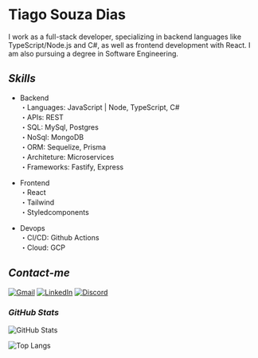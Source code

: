 # **Tiago Souza Dias**

I work as a full-stack developer, specializing in backend languages like TypeScript/Node.js and C#, as well as frontend development with React. I am also pursuing a degree in Software Engineering.

## *Skills*


- Backend \
・Languages: JavaScript | Node, TypeScript, C# \
・APIs: REST \
・SQL: MySql, Postgres \
・NoSql: MongoDB \
・ORM: Sequelize, Prisma \
・Architeture: Microservices \
・Frameworks: Fastify, Express

- Frontend \
・React \
・Tailwind \
・Styledcomponents 

- Devops \
・CI/CD: Github Actions \
・Cloud: GCP


## *Contact-me*

[![Gmail](https://img.shields.io/badge/Gmail-000?style=for-the-badge&logo=Gmail)](mailto:tiago0214@gmail.com)
[![LinkedIn](https://img.shields.io/badge/LinkedIn-000?style=for-the-badge&logo=LinkedIn)](https://linkedin.com/in/tiago-souza-ba234b11a)
[![Discord](https://img.shields.io/badge/Discord-000?style=for-the-badge&logo=discord)](https://discordapp.com/users/327618059642732544)

### *GitHub Stats*
![GitHub Stats](https://github-readme-stats.vercel.app/api?username=tiago0214&theme=transparent&bg_color=000&border_color=30A3DC&show_icons=true&icon_color=30A3DC&title_color=E94D5F&text_color=FFF&hide_title=true&hide=stars)

![Top Langs](https://github-readme-stats.vercel.app/api/top-langs/?username=tiago0214&hide_progress=true)
